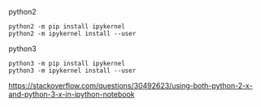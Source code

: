 python2

```
python2 -m pip install ipykernel
python2 -m ipykernel install --user
```

python3

```
python3 -m pip install ipykernel
python3 -m ipykernel install --user
```

https://stackoverflow.com/questions/30492623/using-both-python-2-x-and-python-3-x-in-ipython-notebook